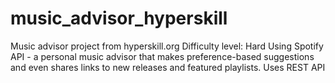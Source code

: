 # music_advisor_hyperskill
Music advisor project from hyperskill.org Difficulty level: Hard
Using Spotify API - a personal music advisor that makes preference-based suggestions and even shares links to new releases and featured playlists. 
Uses REST API
